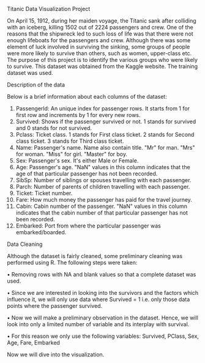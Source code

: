 Titanic Data Visualization Project

On April 15, 1912, during her maiden voyage, the Titanic sank after colliding with an iceberg, killing 1502 out of 2224 passengers and crew. 
One of the reasons that the shipwreck led to such loss of life was that there were not enough lifeboats for the passengers and crew. 
Although there was some element of luck involved in surviving the sinking, some groups of people were more likely to survive than others, such as women, upper-class etc. 
The purpose of this project is to identify the various groups who were likely to survive. 
This dataset was obtained from the Kaggle website. The training dataset was used.

Description of the data

Below is a brief information about each columns of the dataset:

1.	PassengerId: An unique index for passenger rows. It starts from 1 for first row and increments by 1 for every new rows.
2.	Survived: Shows if the passenger survived or not. 1 stands for survived and 0 stands for not survived.
3.	Pclass: Ticket class. 1 stands for First class ticket. 2 stands for Second class ticket. 3 stands for Third class ticket.
4.	Name: Passenger's name. Name also contain title. "Mr" for man. "Mrs" for woman. "Miss" for girl. "Master" for boy.
5.	Sex: Passenger's sex. It's either Male or Female.
6.	Age: Passenger's age. "NaN" values in this column indicates that the age of that particular passenger has not been recorded.
7.	SibSp: Number of siblings or spouses travelling with each passenger.
8.	Parch: Number of parents of children travelling with each passenger.
9.	Ticket: Ticket number.
10.	Fare: How much money the passenger has paid for the travel journey.
11.	Cabin: Cabin number of the passenger. "NaN" values in this column indicates that the cabin number of that particular passenger has not been recorded.
12.	Embarked: Port from where the particular passenger was embarked/boarded.

Data Cleaning

Although the dataset is fairly cleaned, some preliminary cleaning was performed using R. The following steps were taken:

•	Removing rows with NA and blank values so that a complete dataset was used.

•	Since we are interested in looking into the survivors and the factors which influence it, we will only use data where Survived = 1 i.e. only those data points where the passenger survived.

•	Now we will make a preliminary observation in the dataset. Hence, we will look into only a limited number of variable and its interplay with survival.

•	For this reason we only use the following variables: Survived, PClass, Sex, Age, Fare, Embarked

Now we will dive into the visualization.

